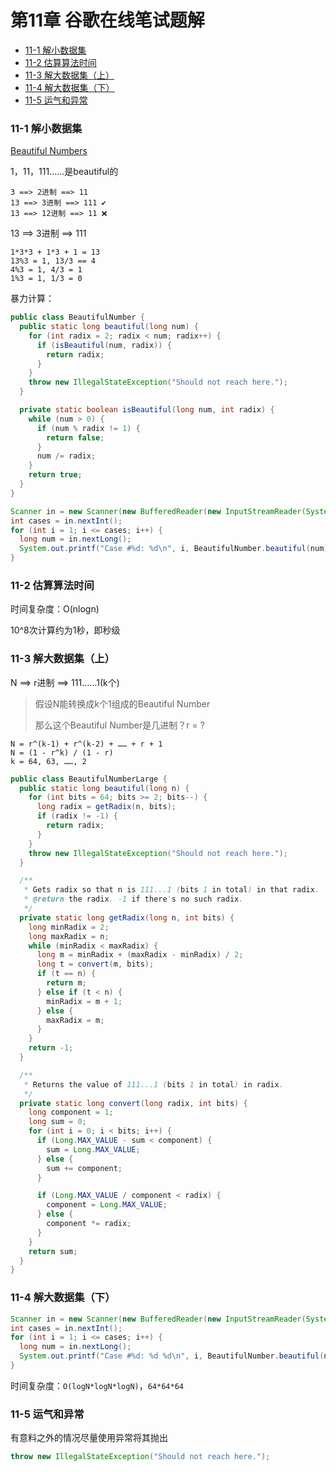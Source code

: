 # 第11章 谷歌在线笔试题解

- [11-1 解小数据集](#11-1-解小数据集)
- [11-2 估算算法时间](#11-2-估算算法时间)
- [11-3 解大数据集（上）](#11-3-解大数据集上)
- [11-4 解大数据集（下）](#11-4-解大数据集下)
- [11-5 运气和异常](#11-5-运气和异常)

### 11-1 解小数据集

[Beautiful Numbers](./01-introduction.md#problem-b-beautiful-numbers)

1，11，111……是beautiful的

```
3 ==> 2进制 ==> 11
13 ==> 3进制 ==> 111 ✔️
13 ==> 12进制 ==> 11 ❌
```

13 ==> 3进制 ==> 111

```
1*3*3 + 1*3 + 1 = 13
13%3 = 1, 13/3 == 4
4%3 = 1, 4/3 = 1
1%3 = 1, 1/3 = 0
```

暴力计算：

```java
public class BeautifulNumber {
  public static long beautiful(long num) {
    for (int radix = 2; radix < num; radix++) {
      if (isBeautiful(num, radix)) {
        return radix;
      }
    }
    throw new IllegalStateException("Should not reach here.");
  }

  private static boolean isBeautiful(long num, int radix) {
    while (num > 0) {
      if (num % radix != 1) {
        return false;
      }
      num /= radix;
    }
    return true;
  }
}
```

```java
Scanner in = new Scanner(new BufferedReader(new InputStreamReader(System.in)));
int cases = in.nextInt();
for (int i = 1; i <= cases; i++) {
  long num = in.nextLong();
  System.out.printf("Case #%d: %d\n", i, BeautifulNumber.beautiful(num));
}
```

### 11-2 估算算法时间

时间复杂度：O(nlogn)

10^8次计算约为1秒，即秒级

### 11-3 解大数据集（上）

N ==> r进制 ==> 111……1(k个)

> 假设N能转换成k个1组成的Beautiful Number
>
> 那么这个Beautiful Number是几进制？r = ?

```
N = r^(k-1) + r^(k-2) + …… + r + 1
N = (1 - r^k) / (1 - r)
k = 64, 63, ……, 2
```

```java
public class BeautifulNumberLarge {
  public static long beautiful(long n) {
    for (int bits = 64; bits >= 2; bits--) {
      long radix = getRadix(n, bits);
      if (radix != -1) {
        return radix;
      }
    }
    throw new IllegalStateException("Should not reach here.");
  }

  /**
   * Gets radix so that n is 111...1 (bits 1 in total) in that radix.
   * @return the radix. -1 if there's no such radix.
   */
  private static long getRadix(long n, int bits) {
    long minRadix = 2;
    long maxRadix = n;
    while (minRadix < maxRadix) {
      long m = minRadix + (maxRadix - minRadix) / 2;
      long t = convert(m, bits);
      if (t == n) {
        return m;
      } else if (t < n) {
        minRadix = m + 1;
      } else {
        maxRadix = m;
      }
    }
    return -1;
  }

  /**
   * Returns the value of 111...1 (bits 1 in total) in radix.
   */
  private static long convert(long radix, int bits) {
    long component = 1;
    long sum = 0;
    for (int i = 0; i < bits; i++) {
      if (Long.MAX_VALUE - sum < component) {
        sum = Long.MAX_VALUE;
      } else {
        sum += component;
      }

      if (Long.MAX_VALUE / component < radix) {
        component = Long.MAX_VALUE;
      } else {
        component *= radix;
      }
    }
    return sum;
  }
}
```

### 11-4 解大数据集（下）

```java
Scanner in = new Scanner(new BufferedReader(new InputStreamReader(System.in)));
int cases = in.nextInt();
for (int i = 1; i <= cases; i++) {
  long num = in.nextLong();
  System.out.printf("Case #%d: %d %d\n", i, BeautifulNumber.beautiful(num), BeautifulNumberLarge.beautiful(num));
}
```

时间复杂度：`O(logN*logN*logN)`，`64*64*64`

### 11-5 运气和异常

有意料之外的情况尽量使用异常将其抛出

```java
throw new IllegalStateException("Should not reach here.");
```

